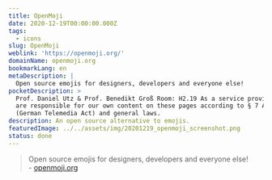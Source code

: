 ```yaml
---
title: OpenMoji
date: 2020-12-19T00:00:00.000Z
tags:
  - icons
slug: OpenMoji
weblink: 'https://openmoji.org/'
domainName: openmoji.org
bookmarkLang: en
metaDescription: |
  Open source emojis for designers, developers and everyone else!
pocketDescription: >
  Prof. Daniel Utz & Prof. Benedikt Groß Room: H2.19 As a service provider, we
  are responsible for our own content on these pages according to § 7 Abs.1 TMG
  (German Telemedia Act) and general laws.
description: An open source alternative to emojis.
featuredImage: ../../assets/img/20201219_openmoji_screenshot.png
status: done
---
```

<blockquote lang="en">Open source emojis for designers, developers and everyone else!
<footer>- <a href="https://openmoji.org/">openmoji.org</a></footer></blockquote>
